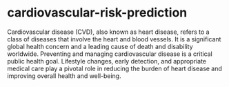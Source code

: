# cardiovascular-risk-prediction


Cardiovascular disease (CVD), also known as heart disease, refers to a class of diseases that involve the heart and blood vessels. It is a significant global health concern and a leading cause of death and disability worldwide. Preventing and managing cardiovascular disease is a critical public health goal. Lifestyle changes, early detection, and appropriate medical care play a pivotal role in reducing the burden of heart disease and improving overall health and well-being.





